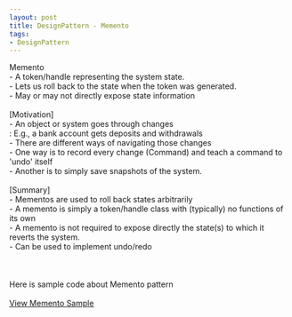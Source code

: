 ```yaml
---
layout: post
title: DesignPattern - Memento
tags:
- DesignPattern
---
```

Memento
<br/> - A token/handle representing the system state.
<br/> - Lets us roll back to the state when the token was generated. 
<br/> - May or may not directly expose state information
<br/>
<br/>[Motivation]
<br/> - An object or system goes through changes
<br/> : E.g., a bank account gets deposits and withdrawals
<br/> - There are different ways of navigating those changes
<br/> - One way is to record every change (Command) and teach a command to 'undo' itself
<br/> - Another is to simply save snapshots of the system.
<br/>
<br/>[Summary]
<br/> - Mementos are used to roll back states arbitrarily
<br/> - A memento is simply a token/handle class with (typically) no functions of its own
<br/> - A memento is not required to expose directly the state(s) to which it reverts the system.
<br/> - Can be used to implement undo/redo
<br/><br/>
<br/><br/>Here is sample code about Memento pattern
<br/><br/><a href="https://github.com/korkooyk/CppStudy/tree/master/DesignPattern/Memento">View Memento Sample</a>